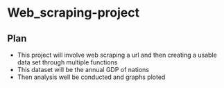 # Web_scraping-project
## Plan
- This project will involve web scraping a url and then creating a usable data set 
  through multiple functions
- This dataset will be the annual GDP of nations
- Then analysis well be conducted and graphs ploted 


